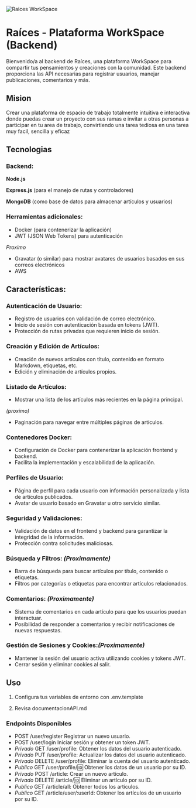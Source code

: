 ![Raices WorkSpace](https://th.bing.com/th/id/OIG1.glJIctD5DwA61dYaMCDn?pid=ImgGn)

# Raíces - Plataforma WorkSpace (Backend)

Bienvenido/a al backend de Raíces, una plataforma WorkSpace para compartir tus pensamientos y creaciones con la comunidad. Este backend proporciona las API necesarias para registrar usuarios, manejar publicaciones, comentarios y más.

## Mision

Crear una plataforma de espacio de trabajo totalmente intuitiva e interactiva donde puedas crear un proyecto con sus ramas e invitar a otras personas a participar en tu area de trabajo, convirtiendo una tarea tediosa en una tarea muy facil, sencilla y eficaz

## Tecnologias

### Backend:

**Node.js**

**Express.js** (para el manejo de rutas y controladores)

**MongoDB** (como base de datos para almacenar artículos y usuarios)

### Herramientas adicionales:

- Docker (para contenerizar la aplicación)
- JWT (JSON Web Tokens) para autenticación

*Proximo*

- Gravatar (o similar) para mostrar avatares de usuarios basados en sus correos electrónicos
- AWS 

## Características:

### Autenticación de Usuario:

- Registro de usuarios con validación de correo electrónico.
- Inicio de sesión con autenticación basada en tokens (JWT).
- Protección de rutas privadas que requieren inicio de sesión.

### Creación y Edición de Artículos:

- Creación de nuevos artículos con título, contenido en formato Markdown, etiquetas, etc.
- Edición y eliminación de artículos propios.

### Listado de Artículos:

- Mostrar una lista de los artículos más recientes en la página principal.

*(proximo)*
- Paginación para navegar entre múltiples páginas de artículos.

### Contenedores Docker:

- Configuración de Docker para contenerizar la aplicación frontend y backend.
- Facilita la implementación y escalabilidad de la aplicación.

### Perfiles de Usuario:

- Página de perfil para cada usuario con información personalizada y lista de artículos publicados.
- Avatar de usuario basado en Gravatar u otro servicio similar.

### Seguridad y Validaciones:

- Validación de datos en el frontend y backend para garantizar la integridad de la información.
- Protección contra solicitudes maliciosas.

### Búsqueda y Filtros: *(Proximamente)*

- Barra de búsqueda para buscar artículos por título, contenido o etiquetas.
- Filtros por categorías o etiquetas para encontrar artículos relacionados.

### Comentarios: *(Proximamente)*

- Sistema de comentarios en cada artículo para que los usuarios puedan interactuar.
- Posibilidad de responder a comentarios y recibir notificaciones de nuevas respuestas.

### Gestión de Sesiones y Cookies:*(Proximamente)*

- Mantener la sesión del usuario activa utilizando cookies y tokens JWT.
- Cerrar sesión y eliminar cookies al salir.

## Uso

1. Configura tus variables de entorno con .env.template

2. Revisa documentacionAPI.md

### Endpoints Disponibles

- POST /user/register Registrar un nuevo usuario.
- POST /user/login Iniciar sesión y obtener un token JWT.
- *Privado* GET /user/profile: Obtener los datos del usuario autenticado.  
- *Privado* PUT /user/profile: Actualizar los datos del usuario autenticado. 
- *Privado* DELETE /user/profile: Eliminar la cuenta del usuario autenticado. 
- *Publico* GET /user/profile/:id: Obtener los datos de un usuario por su ID.
- *Privado* POST /article: Crear un nuevo artículo. 
- *Privado* DELETE /article/:id: Eliminar un artículo por su ID. 
- *Publico* GET /article/all: Obtener todos los artículos.
- *Publico* GET /article/user/:userId: Obtener los artículos de un usuario por su ID. 